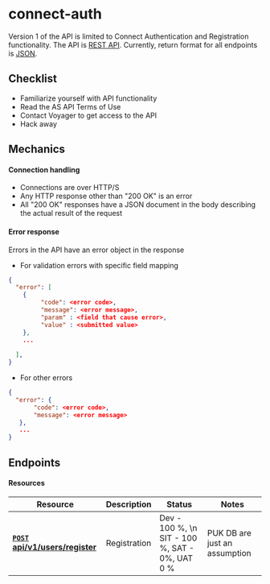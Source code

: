 connect-auth
============

Version 1 of the API is limited to Connect Authentication and Registration functionality.
The API is [REST API](http://en.wikipedia.org/wiki/Representational_State_Transfer "RESTful").
Currently, return format for all endpoints is [JSON](http://json.org/ "JSON").

## Checklist

* Familiarize yourself with API functionality
* Read the AS API Terms of Use
* Contact Voyager to get access to the API
* Hack away

## Mechanics

#### Connection handling

- Connections are over HTTP/S
- Any HTTP response other than "200 OK" is an error
- All "200 OK" responses have a JSON document in the body describing the actual result of the request

#### Error response

Errors in the API have an error object in the response

- For validation errors with specific field mapping
```json
{
  "error": [
    {
         "code": <error code>,
         "message": <error message>,
         "param" : <field that cause error>,
         "value" : <submitted value>
    },
    ...
    
  ],
}
```

- For other errors
```json
{
  "error": {
       "code": <error code>,
       "message": <error message>
   },
   ...
}
```

## Endpoints

#### Resources
| Resource                                  | Description     | Status | Notes | 
| ------------------------------------------| -----------| ------| --------|
| **[<code>POST</code> api/v1/users/register](https://github.com/facascante/connect-auth/blob/master/docs/endpoint/register.md)**| Registration| Dev - 100 %, \n SIT - 100 %, SAT - 0%, UAT 0 % | PUK DB are just an assumption|



